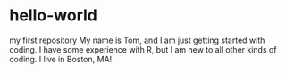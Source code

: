 # hello-world
my first repository
My name is Tom, and I am just getting started with coding. I have some experience with R, but I am new to all other kinds of coding. I live in Boston, MA!
